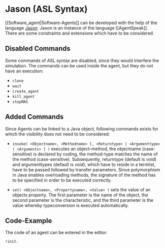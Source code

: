 # Jason (ASL Syntax)

[[Software_agent|Software-Agents]] can be developed with the help of the language [Jason](http://jason.sourceforge.net/). Jason is an instance of the language [[AgentSpeak]]. There are some constraints and extensions which have to be considered.

## Disabled Commands

Some commands of ASL syntax are disabled, since they would interfere the simulation. The commands can be used inside the agent, but they do not have an execution:

 * ```clone```
 * ```wait```
 * ```create_agent```
 * ```kill_agent```
 * ```stopMAS```

## Added Commands

Since Agents can be linked to a Java object, following commands exists for which the visibility does not need to be considered:

 * ```invoke( <Objectname>, <Methodname> [, <Returntype> | <Argumenttype> | <Arguments> ] )``` executes an object-method, the objectname (case-sensitive) is declared by coding, the method-type matches the name of the method (case-sensitive). Subsequently, returntype (default is _void_) and argumenttypes (default is _void_), which have to reside in a termlist, have to be passed followed by transfer parameters. 
 Since polymorphism in Java enables overloading methods, the signature of the method has to be specified in order to be executed correctly.

 * ```set( <Objectname>, <Propertyname>, <Value> )``` sets the value of an objects property. The first parameter is the name of the object, the second parameter is the characteristic, and the third parameter is the value whereby typeconversion is executed automatically.

## Code-Example

The code of an agent can be entered in the editor:

```
!init.
```
